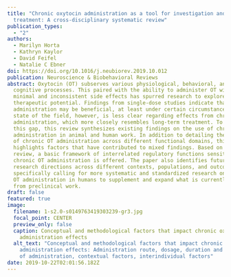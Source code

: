 ```yaml
---
title: "Chronic oxytocin administration as a tool for investigation and
  treatment: A cross-disciplinary systematic review"
publication_types:
  - "2"
authors:
  - Marilyn Horta
  - Kathryn Kaylor
  - David Feifel
  - Natalie C Ebner
doi: https://doi.org/10.1016/j.neubiorev.2019.10.012
publication: Neuroscience & Biobehavioral Reviews
abstract: Oxytocin (OT) subserves various physiological, behavioral, and
  cognitive processes. This paired with the ability to administer OT with
  minimal and inconsistent side effects has spurred research to explore its
  therapeutic potential. Findings from single-dose studies indicate that OT
  administration may be beneficial, at least under certain circumstances. The
  state of the field, however, is less clear regarding effects from chronic OT
  administration, which more closely resembles long-term treatment. To address
  this gap, this review synthesizes existing findings on the use of chronic OT
  administration in animal and human work. In addition to detailing the effects
  of chronic OT administration across different functional domains, this review
  highlights factors that have contributed to mixed findings. Based on this
  review, a basic framework of interrelated regulatory functions sensitive to
  chronic OT administration is offered. The paper also identifies future
  research directions across different contexts, populations, and outcomes,
  specifically calling for more systematic and standardized research on chronic
  OT administration in humans to supplement and expand what is currently known
  from preclinical work.
draft: false
featured: true
image:
  filename: 1-s2.0-s0149763419303239-gr3.jpg
  focal_point: CENTER
  preview_only: false
  caption: Conceptual and methodological factors that impact chronic oxytocin
    administration effects
  alt_text: "Conceptual and methodological factors that impact chronic oxytocin
    administration effects: Administration route, dosage, duration and frequency
    of administration, contextual factors, interindividual factors"
date: 2019-10-22T02:01:56.182Z
---
```

